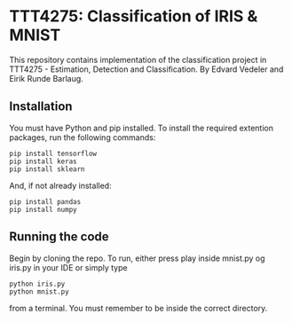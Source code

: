 # TTT4275: Classification of IRIS & MNIST
This repository contains implementation of the classification project in TTT4275 - Estimation, Detection and Classification.
By Edvard Vedeler and Eirik Runde Barlaug.

## Installation
You must have Python and pip installed. To install the required extention packages, run the following commands:
```
pip install tensorflow
pip install keras
pip install sklearn
```
And, if not already installed:
```
pip install pandas
pip install numpy
```

## Running the code
Begin by cloning the repo. To run, either press play inside mnist.py og iris.py in your IDE or simply type
```
python iris.py
python mnist.py
```
from a terminal. You must remember to be inside the correct directory. 
